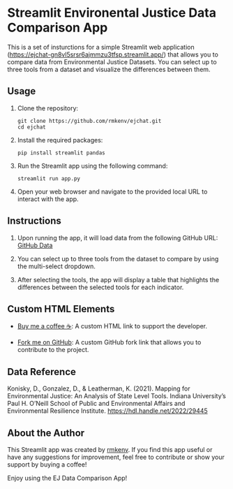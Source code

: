 
# Streamlit Environental Justice Data Comparison App

This is a set of insturctions for a simple Streamlit web application (https://ejchat-gn8vl5srsr6ajmmzu3tfsp.streamlit.app/) that allows you to compare data from Environmental Justice Datasets. You can select up to three tools from a dataset and visualize the differences between them.

## Usage

1. Clone the repository:
   ```
   git clone https://github.com/rmkenv/ejchat.git
   cd ejchat
   ```

2. Install the required packages:
   ```
   pip install streamlit pandas
   ```

3. Run the Streamlit app using the following command:
   ```
   streamlit run app.py
   ```

4. Open your web browser and navigate to the provided local URL to interact with the app.

## Instructions

1. Upon running the app, it will load data from the following GitHub URL:
   [GitHub Data](https://raw.githubusercontent.com/rmkenv/ejchat/main/ejmatrix_cleaned.csv)

2. You can select up to three tools from the dataset to compare by using the multi-select dropdown.

3. After selecting the tools, the app will display a table that highlights the differences between the selected tools for each indicator.

## Custom HTML Elements

- [Buy me a coffee ☕](https://www.buymeacoffee.com/kmetzrm): A custom HTML link to support the developer.

- [Fork me on GitHub](https://github.com/rmkenv/ejchat/tree/main): A custom GitHub fork link that allows you to contribute to the project.


## Data Reference
Konisky, D., Gonzalez, D., & Leatherman, K. (2021). Mapping for Environmental Justice: An Analysis of State Level Tools. Indiana University’s Paul H. O’Neill School of Public and Environmental Affairs and Environmental Resilience Institute. https://hdl.handle.net/2022/29445


## About the Author

This Streamlit app was created by [rmkenv](https://github.com/rmkenv). If you find this app useful or have any suggestions for improvement, feel free to contribute or show your support by buying a coffee!

Enjoy using the EJ Data Comparison App!












